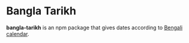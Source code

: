 # Bangla Tarikh

**bangla-tarikh** is an npm package that gives dates according to [Bengali calendar](https://en.wikipedia.org/wiki/Bengali_calendars).
